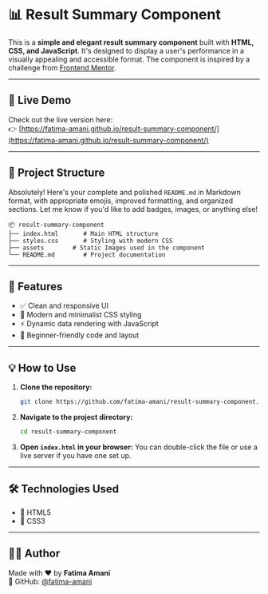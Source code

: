 # 📊 Result Summary Component

This is a **simple and elegant result summary component** built with **HTML, CSS, and JavaScript**. It's designed to display a user's performance in a visually appealing and accessible format. The component is inspired by a challenge from [Frontend Mentor](https://www.frontendmentor.io/).

---

## 🔗 Live Demo

Check out the live version here:  
👉 [https://fatima-amani.github.io/result-summary-component/](https://fatima-amani.github.io/result-summary-component/)

---

## 📁 Project Structure

Absolutely! Here's your complete and polished `README.md` in Markdown format, with appropriate emojis, improved formatting, and organized sections. Let me know if you'd like to add badges, images, or anything else!

```
📦 result-summary-component
├── index.html       # Main HTML structure
├── styles.css       # Styling with modern CSS
├── assets        # Static Images used in the component
└── README.md        # Project documentation
```

---

## 🚀 Features

- ✅ Clean and responsive UI
- 🎨 Modern and minimalist CSS styling
- ⚡ Dynamic data rendering with JavaScript
- 👶 Beginner-friendly code and layout

---

## 💡 How to Use

1. **Clone the repository:**
   ```bash
   git clone https://github.com/fatima-amani/result-summary-component.git
   ```

2. **Navigate to the project directory:**
   ```bash
   cd result-summary-component
   ```

3. **Open `index.html` in your browser:**
   You can double-click the file or use a live server if you have one set up.

---

## 🛠️ Technologies Used

- 🧱 HTML5  
- 🎨 CSS3  

---

## 👩‍💻 Author

Made with ❤️ by **Fatima Amani**  
🔗 GitHub: [@fatima-amani](https://github.com/fatima-amani)
